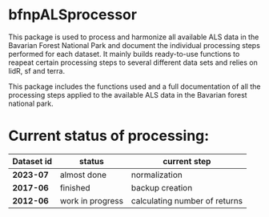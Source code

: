 
<!-- README.md is generated from README.Rmd. Please edit that file -->

# bfnpALSprocessor

<!-- badges: start -->
<!-- badges: end -->

This package is used to process and harmonize all available ALS data in
the Bavarian Forest National Park and document the individual processing
steps performed for each dataset. It mainly builds ready-to-use
functions to reapeat certain processing steps to several different data
sets and relies on lidR, sf and terra.

This package includes the functions used and a full documentation of all
the processing steps applied to the available ALS data in the Bavarian
forest national park.

# Current status of processing:

| Dataset id  | status           | current step                  |
|-------------|------------------|-------------------------------|
| **2023-07** | almost done      | normalization                 |
| **2017-06** | finished         | backup creation               |
| **2012-06** | work in progress | calculating number of returns |
